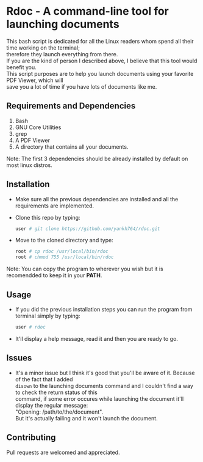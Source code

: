 # Rdoc - A command-line tool for launching documents
This bash script is dedicated for all the Linux readers whom spend all their time working on the terminal;    
therefore they launch everything from there.   
If you are the kind of person I described above, I believe that this tool would benefit you.  
This script purposes are to help you launch documents using your favorite PDF Viewer, which will    
save you a lot of time if you have lots of documents like me.

## Requirements and Dependencies
1. Bash 
2. GNU Core Utilities
3. grep
4. A PDF Viewer
5. A directory that contains all your documents.    

Note: The first 3 dependencies should be already installed by default on most linux distros.

## Installation 
* Make sure all the previous dependencies are installed and all the requirements are implemented.
* Clone this repo by typing:   
    
    ```Bash
    user # git clone https://github.com/yankh764/rdoc.git
    ```    

* Move to the cloned directory and type:    
    
    ```Bash
    root # cp rdoc /usr/local/bin/rdoc
    root # chmod 755 /usr/local/bin/rdoc
    ```
    
Note: You can copy the program to wherever you wish but it is recomendded to keep it in your **PATH**.   

## Usage
* If you did the previous installation steps you can run the program from terminal simply by typing:   
    
    ``` Bash
    user # rdoc
    ```     

* It'll display a help message, read it and then you are ready to go.

## Issues 
* It's a minor issue but I think it's good that you'll be aware of it. Because of the fact that I added   
`disown` to the launching documents command and I couldn't find a way to check the return status of this    
command, if some error occures while launching the document it'll display the regular message:     
"Opening: /path/to/the/document".      
But it's actually failing and it won't launch the document.

## Contributing
Pull requests are welcomed and appreciated.
